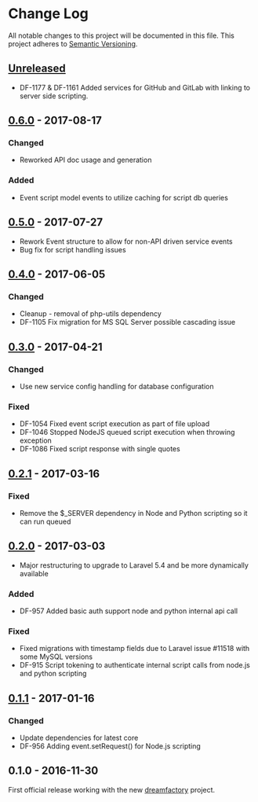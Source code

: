 # Change Log
All notable changes to this project will be documented in this file.
This project adheres to [Semantic Versioning](http://semver.org/).

## [Unreleased]
- DF-1177 & DF-1161 Added services for GitHub and GitLab with linking to server side scripting.

## [0.6.0] - 2017-08-17
### Changed
- Reworked API doc usage and generation
### Added
- Event script model events to utilize caching for script db queries

## [0.5.0] - 2017-07-27
- Rework Event structure to allow for non-API driven service events
- Bug fix for script handling issues

## [0.4.0] - 2017-06-05
### Changed
- Cleanup - removal of php-utils dependency
- DF-1105 Fix migration for MS SQL Server possible cascading issue

## [0.3.0] - 2017-04-21
### Changed
- Use new service config handling for database configuration
### Fixed
- DF-1054 Fixed event script execution as part of file upload
- DF-1046 Stopped NodeJS queued script execution when throwing exception
- DF-1086 Fixed script response with single quotes

## [0.2.1] - 2017-03-16
### Fixed
- Remove the $_SERVER dependency in Node and Python scripting so it can run queued

## [0.2.0] - 2017-03-03
- Major restructuring to upgrade to Laravel 5.4 and be more dynamically available

### Added
- DF-957 Added basic auth support node and python internal api call

### Fixed
- Fixed migrations with timestamp fields due to Laravel issue #11518 with some MySQL versions
- DF-915 Script tokening to authenticate internal script calls from node.js and python scripting

## [0.1.1] - 2017-01-16
### Changed
- Update dependencies for latest core
- DF-956 Adding event.setRequest() for Node.js scripting

## 0.1.0 - 2016-11-30
First official release working with the new [dreamfactory](https://github.com/dreamfactorysoftware/dreamfactory) project.

[Unreleased]: https://github.com/dreamfactorysoftware/df-script/compare/0.6.0...HEAD
[0.6.0]: https://github.com/dreamfactorysoftware/df-script/compare/0.5.0...0.6.0
[0.5.0]: https://github.com/dreamfactorysoftware/df-script/compare/0.4.0...0.5.0
[0.4.0]: https://github.com/dreamfactorysoftware/df-script/compare/0.3.0...0.4.0
[0.3.0]: https://github.com/dreamfactorysoftware/df-script/compare/0.2.1...0.3.0
[0.2.1]: https://github.com/dreamfactorysoftware/df-script/compare/0.2.0...0.2.1
[0.2.0]: https://github.com/dreamfactorysoftware/df-script/compare/0.1.1...0.2.0
[0.1.1]: https://github.com/dreamfactorysoftware/df-script/compare/0.1.0...0.1.1
